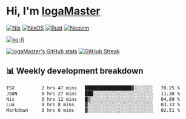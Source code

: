 # Hi, I'm [IogaMaster](https://youtube.com/IogaMaster)  

[![Nix](https://img.shields.io/badge/NIX-5277C3.svg?style=for-the-badge&logo=NixOS&logoColor=white)](https://builtwithnix.org/)
[![NixOS](https://img.shields.io/badge/NIXOS-5277C3.svg?style=for-the-badge&logo=NixOS&logoColor=white)](https://nixos.org/)
[![Rust](https://img.shields.io/badge/rust-%23000000.svg?style=for-the-badge&logo=rust&logoColor=white)](https://www.rust-lang.org/)
[![Neovim](https://img.shields.io/badge/NeoVim-%2357A143.svg?&style=for-the-badge&logo=neovim&logoColor=white)](https://github.com/neovim/neovim)

[![ko-fi](https://ko-fi.com/img/githubbutton_sm.svg)](https://ko-fi.com/X8X2P08GZ)

[![IogaMaster's GitHub stats](https://github-readme-stats.vercel.app/api?username=IogaMaster&show_icons=true&bg_color=1e1e2e&text_color=cdd6f4&icon_color=cba6f7&title_color=94e2d5)](https://github.com/IogaMaster)
[![GitHub Streak](https://streak-stats.demolab.com?user=IogaMaster&theme=catppuccin-mocha&hide_border=false&date_format=M%20j%5B%2C%20Y%5D)](https://git.io/streak-stats)


## 📊 Weekly development breakdown

<!--START_SECTION:wakaweek-->

```txt
TSX          2 hrs 47 mins   █████████████████▓░░░░░░░   70.25 %
JSON         0 hrs 27 mins   ███░░░░░░░░░░░░░░░░░░░░░░   11.38 %
Nix          0 hrs 12 mins   █▒░░░░░░░░░░░░░░░░░░░░░░░   04.89 %
Lua          0 hrs 8 mins    ▓░░░░░░░░░░░░░░░░░░░░░░░░   03.33 %
Markdown     0 hrs 6 mins    ▓░░░░░░░░░░░░░░░░░░░░░░░░   02.51 %
```

<!--END_SECTION:wakaweek-->
